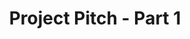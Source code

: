 ---
layout: post
title:  "Project Pitch - Part 1"
day:    "Thu, May 26"
time:   "11 AM - 1 PM"
meta:   "Let's pitch all together your final assignments ideas. Give constructive feedbacks and better define your final project for our course"
---